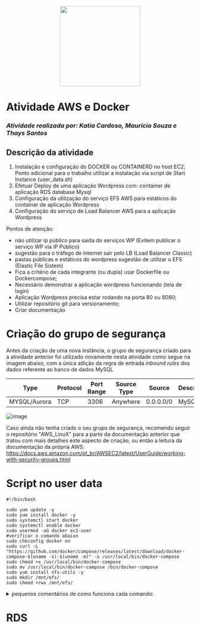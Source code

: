 <div align="center">
  <img src="https://github.com/katiacardoso/Atividades_Compass_DevSecOps/assets/91233884/b664fd8d-a5ef-4a50-aec4-0bfce4439f51)" width="215px">
</div>


# Atividade AWS e Docker

### *Atividade realizada por: Katia Cardoso, Maurício Souza e Thays Santos*


## Descrição da atividade

1. Instalação e configuração do DOCKER
ou CONTAINERD no host EC2;
Ponto adicional para o trabalho utilizar a
instalação via script de Start Instance
(user_data.sh)
2. Efetuar Deploy de uma aplicação
Wordpress com:
container de aplicação
RDS database Mysql
3. Configuração da utilização do serviço EFS
AWS para estáticos do container de
aplicação Wordpress
4. Configuração do serviço de Load
Balancer AWS para a aplicação
Wordpress

 Pontos de atenção:
 
- não utilizar ip público para saída do
serviços WP (Evitem publicar o serviço
WP via IP Público)
- sugestão para o tráfego de internet
sair pelo LB (Load Balancer Classic)
- pastas públicas e estáticos do
wordpress sugestão de utilizar o EFS
(Elastic File Sistem)
- Fica a critério de cada integrante (ou
dupla) usar Dockerfile ou
Dockercompose;
- Necessário demonstrar a aplicação
wordpress funcionando (tela de login)
- Aplicação Wordpress precisa estar
rodando na porta 80 ou 8080;
- Utilizar repositório git para
versionamento;
- Criar documentação


# Criação do grupo de segurança 

Antes da criação de uma nova instância, o grupo de segurança criado para a atividade anterior foi utilizado novamente nesta atividade como segue na imagem abaixo, com a única adição da regra de entrada *inbound rules* dos dados referente ao banco de dados MySQL


  | Type         | Protocol | Port Range | Source Type | Source      | Description   |
  |--------------|----------|------------|-------------|-------------|---------------|
  | MYSQL/Aurora | TCP      | 3306       | Anywhere    | 0.0.0.0/0   | MySQL         |


![image](https://github.com/katiacardoso/Atividades_Compass_DevSecOps/assets/91233884/3c6a4aab-9f29-4cea-9023-1c881ddc9daa)

Caso ainda não tenha criado o seu grupo de segurança, recomendo seguir o repositório "AWS_LinuX" para a parte da documentação anterior que tratou com mais detalhes este aspecto de criação, ou então a leitura da documentação da própria AWS: https://docs.aws.amazon.com/pt_br/AWSEC2/latest/UserGuide/working-with-security-groups.html

# Script no user data

```
#!/bin/bash

sudo yum update -y
sudo yum install docker -y
sudo systemctl start docker
sudo systemctl enable docker
sudo usermod -aG docker ec2-user
#verificar o comando abaixo
sudo chkconfig docker on
sudo curl -L "https://github.com/docker/compose/releases/latest/download/docker-compose-$(uname -s)-$(uname -m)" -o /usr/local/bin/docker-compose
sudo chmod +x /usr/local/bin/docker-compose
sudo mv /usr/local/bin/docker-compose /bin/docker-compose
sudo yum install nfs-utils -y
sudo mkdir /mnt/efs/
sudo chmod +rwx /mnt/efs/
```

<details>
    <summary>pequenos comentários de como funciona cada comando:</summary>

      
**sudo yum update -y** : atualiza os pacots do sistema operacional. O parâmetro '-y' faz uma atualização automática

**sudo yum install docker -y**: instala o Docker no sistema.

**sudo systemctl start docker**: inicia o serviço Docker

**sudo systemctl enable docker**: habilita o Docker para inicialização

**sudo usermod -aG docker ec2-user**: em geral este comando adiciona o usuário "ec2-user" ao grupo "docker". O *usermod* permite modificar configurções de usuários. A opção *-aG* do usermod significa *a(append)* e *G(groups)*. *docker* é o nome do grupo e *ec2-user* é o nome do usuário a ser adicionado 

**sudo chkconfig docker on** : similiar ao comando de systemctl enable 

**sudo curl -L "https://github.com/docker/compose/releases/latest/download/docker-compose-$(uname -s)-$(uname -m)" -o /usr/local/bin/docker-compose** : baixa o utilitário Docker Compose do GitHub e o coloca na pasta "/usr/local/bin/". Indo por partes *curl* é utilizado para transferir dados via protocolos de rede. *-L* parâmetro de curl para seguir o direcionamento de URL. Em seguida encontra uma URL que aponta para o local do arquivo Docker Compose mais recente do GitHub, no qual *$(uname -s)* é substituido pelo nome do sistema operacional e *$(uname -m)* é substituido pela arquitetura. Já em *-o /usr/local/bin/docker-compose*  o parâmetro -o indica o caminho  onde o arquivo deve ser salvo, neste caso, esta pasta geralmente se armaazena executáveis 

**sudo chmod +x /usr/local/bin/docker-compose** :  dá permissão de execução ao arquivo 

**sudo mv /usr/local/bin/docker-compose /bin/docker-compose**: move o arquivo de pasta para permitir utilizar o Docker compose em qualquer ligar do sistema 

**sudo yum install nfs-utils -y**: instala o pacote 'nfs-util' para fornecer utilitários para trabalhar con NFS(Network File System)

**sudo mkdir /mnt/efs/**: criar um diretório para posterior criação de um sistema de arquivos NFS

**sudo chmod +rwx /mnt/efs/**: altera as permissões de leitura, gravação e execução do diretório criado anteriormente para todos os usuários

</details>

# RDS

